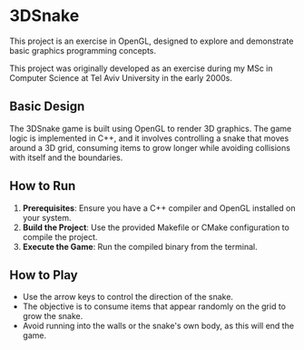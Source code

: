 # 3DSnake

This project is an exercise in OpenGL, designed to explore and demonstrate basic graphics programming concepts.

This project was originally developed as an exercise during my MSc in Computer Science at Tel Aviv University in the early 2000s.

## Basic Design

The 3DSnake game is built using OpenGL to render 3D graphics. The game logic is implemented in C++, and it involves controlling a snake that moves around a 3D grid, consuming items to grow longer while avoiding collisions with itself and the boundaries.

## How to Run

1. **Prerequisites**: Ensure you have a C++ compiler and OpenGL installed on your system.
2. **Build the Project**: Use the provided Makefile or CMake configuration to compile the project.
3. **Execute the Game**: Run the compiled binary from the terminal.

## How to Play

- Use the arrow keys to control the direction of the snake.
- The objective is to consume items that appear randomly on the grid to grow the snake.
- Avoid running into the walls or the snake's own body, as this will end the game.